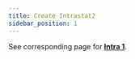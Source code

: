 ```yaml
---
title: Create Intrastat2 
sidebar_position: 1
---
```


See corresponding page for **[Intra 1](/docs/finance-area/declarations/intrastat/create-intrastat1/create-intrastat1-intro)**.